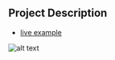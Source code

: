 ## Project Description

* [live example](http://127.0.0.1:3000)

![alt text](https://github.com/learning-zone/website-templates/blob/master/assets/startbootstrap-freelancer-1.0.2.png "startbootstrap-freelancer-1.0.2")
